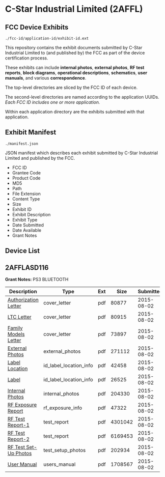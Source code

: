 # C-Star Industrial Limited (2AFFL)
## FCC Device Exhibits

```
./fcc-id/application-id/exhibit-id.ext
```

This repository contains the exhibit documents submitted by C-Star Industrial Limited to (and published by) the FCC as part of the device certification process.

These exhibits can include **internal photos**, **external photos**, **RF test reports**, **block diagrams**, **operational descriptions**, **schematics**, **user manuals**, and various **correspondence**.

The top-level directories are sliced by the FCC ID of each device.

The second-level directories are named according to the application UUIDs. *Each FCC ID includes one or more application.*

Within each application directory are the exhibits submitted with that application. 

## Exhibit Manifest

```
./manifest.json
```

JSON manifest which describes each exhibit submitted by C-Star Industrial Limited and published by the FCC.

- FCC ID
- Grantee Code
- Product Code
- MD5
- Path
- File Extension
- Content Type
- Size
- Exhibit ID
- Exhibit Description
- Exhibit Type
- Date Submitted
- Date Available
- Grant Notes

## Device List
## 2AFFLASD116
**Grant Notes:** PS3 BLUETOOTH

| Description | Type | Ext | Size | Submitted | Available |
| ----------- | ---- | --- | ---- | --------- | --------- |
| [Authorization Letter](2AFFLASD116/a10aa88ec5a09e2d3165ce452e5374ce/2700719.pdf) | cover_letter | pdf | 80877 | 2015-08-02 | 2015-08-02 |
| [LTC Letter](2AFFLASD116/a10aa88ec5a09e2d3165ce452e5374ce/2700720.pdf) | cover_letter | pdf | 80915 | 2015-08-02 | 2015-08-02 |
| [Family Models Letter](2AFFLASD116/a10aa88ec5a09e2d3165ce452e5374ce/2700721.pdf) | cover_letter | pdf | 73897 | 2015-08-02 | 2015-08-02 |
| [External Photos](2AFFLASD116/a10aa88ec5a09e2d3165ce452e5374ce/2700722.pdf) | external_photos | pdf | 271112 | 2015-08-02 | 2015-08-02 |
| [Label Location](2AFFLASD116/a10aa88ec5a09e2d3165ce452e5374ce/2700723.pdf) | id_label_location_info | pdf | 42458 | 2015-08-02 | 2015-08-02 |
| [Label](2AFFLASD116/a10aa88ec5a09e2d3165ce452e5374ce/2700724.pdf) | id_label_location_info | pdf | 26525 | 2015-08-02 | 2015-08-02 |
| [Internal Photos](2AFFLASD116/a10aa88ec5a09e2d3165ce452e5374ce/2700725.pdf) | internal_photos | pdf | 204330 | 2015-08-02 | 2015-08-02 |
| [RF Exposure Report](2AFFLASD116/a10aa88ec5a09e2d3165ce452e5374ce/2700727.pdf) | rf_exposure_info | pdf | 47322 | 2015-08-02 | 2015-08-02 |
| [RF Test Report-1](2AFFLASD116/a10aa88ec5a09e2d3165ce452e5374ce/2700730.pdf) | test_report | pdf | 4301042 | 2015-08-02 | 2015-08-02 |
| [RF Test Report-2](2AFFLASD116/a10aa88ec5a09e2d3165ce452e5374ce/2700731.pdf) | test_report | pdf | 6169453 | 2015-08-02 | 2015-08-02 |
| [RF Test Set-Up Photos](2AFFLASD116/a10aa88ec5a09e2d3165ce452e5374ce/2700732.pdf) | test_setup_photos | pdf | 202934 | 2015-08-02 | 2015-08-02 |
| [User Manual](2AFFLASD116/a10aa88ec5a09e2d3165ce452e5374ce/2700729.pdf) | users_manual | pdf | 1708567 | 2015-08-02 | 2015-08-02 |
